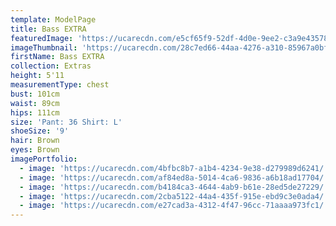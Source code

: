 ```yaml
---
template: ModelPage
title: Bass EXTRA
featuredImage: 'https://ucarecdn.com/e5cf65f9-52df-4d0e-9ee2-c3a9e4357880/'
imageThumbnail: 'https://ucarecdn.com/28c7ed66-44aa-4276-a310-85967a0bf998/'
firstName: Bass EXTRA
collection: Extras
height: 5'11
measurementType: chest
bust: 101cm
waist: 89cm
hips: 111cm
size: 'Pant: 36 Shirt: L'
shoeSize: '9'
hair: Brown
eyes: Brown
imagePortfolio:
  - image: 'https://ucarecdn.com/4bfbc8b7-a1b4-4234-9e38-d279989d6241/'
  - image: 'https://ucarecdn.com/af84ed8a-5014-4ca6-9836-a6b18ad17704/'
  - image: 'https://ucarecdn.com/b4184ca3-4644-4ab9-b61e-28ed5de27229/'
  - image: 'https://ucarecdn.com/2cba5122-44a4-435f-915e-ebd9c3e0ada4/'
  - image: 'https://ucarecdn.com/e27cad3a-4312-4f47-96cc-71aaaa973fc1/'
---
```


